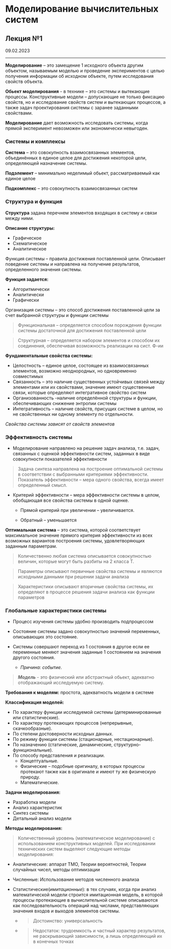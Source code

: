 # Моделирование вычислительных систем
## Лекция №1
09.02.2023

---

**Моделирование** – это замещение 1 исходного объекта другим объектом, называемым моделью и проведение экспериментов с целью получения информации об исходном объекте, путем исследования свойств объекта.

**Обьект моделирования** - в технике – это системы и вытекающие процессы.
Конструктивные модели – допускающие не только фиксацию свойств, но и исследование свойств систем и вытекающих процессов, а также задач проектирования системы с заранее заданными свойствами. 

**Моделирование** дает возможность исследовать системы, когда прямой эксперимент невозможен или экономически невыгоден.

### **Системы и комплексы**

**Система** – это совокупность взаимосвязанных элементов, объединённых в единое целое для достижения некоторой цели, определяющей назначение системы.

**Подэлемент** – минимально неделимый обьект, рассматриваемый как единое целое

**Подкомплекс** – это совокупность взаимосвязанных систем

### **Структура и функция**
**Структура** задана перечнем элементов входящих в систему и связи между ними.

**Описание структуры:**
* Графическое
* Схематическое
* Аналитическое

Функция системы – правила достижения поставленной цели. Описывает поведение системы и направлена на получение результатов, определенного значения системы.

**Функция задается:**
* Алгоритмически
* Аналитически
* Графически


Организация системы – это способ достижения поставленной цели за счет выбранной структуры и функции системы

> Функциональная – определяется способом порождения функции системы достаточной для достижения поставленной цели

> Структурная – определяется набором элементов и способом их соединения, обеспечивая возможность реализации на сист. Ф-ии

**Фундаментальные свойства системы:**
* Целостность – единое целое, состоящее из взаимосвязанных элементов, возможно неоднородных, но одновременно совместимых
* Связанность – это наличие существенных устойчивых связей между элементами или их свойствами, значение имеют существенные связи, которые определяют интегративное свойство систем
* Организованность -наличие определённой структуры и функции, обеспечивающих снижение энтропии системы
* Интегративность – наличие свойств, присущих системе в целом, но не свойственных ни одному элементу по отдельности.

*Свойства системы зависят от свойств элементов*

### Эффективность системы
- Моделирование направлено на решение задач анализа, т.е. задач, связанных с оценкой эффективности систем, заданных в виде совокупности показателей эффективности

> Задача синтеза направлена на построение оптимальной системы в соответствии с выбранными критериями эффективности.
Показатель эффективности – мера одного свойства, всегда имеет определенный смысл.

* Критерий эффективности – мера эффективности системы в целом, обобщающая все свойства системы в одной оценке.

    * Прямой критерий при увеличении – увеличивается.

    * Обратный – уменьшается

**Оптимальная система** – это система, которой соответствует максимальное значение прямого критерия эффективности из всех возможных вариантов построения системы, удовлетворяющих заданным параметрам.

> Количественно любая система описывается совокупностью величин, которые могут быть разбиты на 2 класса Т.

> Параметры описывают первичные свойства системы и являются исходными данными при решении задачи анализа

>Характеристики описывают вторичные свойства системы, их определяют в процессе решения задачи анализа как функции параметров

### Глобальные характеристики системы

* Процесс изучения системы удобно производить подпроцессом

* Состояние системы задано совокупностью значений переменных, описывающих это состояние.

 * Системы совершают переход из 1 состояния в другое если ее переменные меняют значения заданные 1 состоянием на значения другого состояния.

    * *Причина: событие.*

> ***Модель*** - это физический или абстрактный обьект, адекватно отображающий исследуемую систему.

**Требования к моделям:** простота, адекватность модели в системе

**Классификация моделей:**

- По характеру функции исследуемой системы (детерминированные или статистические).
- По характеру протекающих процессов (непрерывные, скачкообразные).
- По степени достоверности исходных данных.
- По режиму функции системы (стационарные, нестационарные).
- По назначению (статические, динамические, структурно-функциональные).
- По способу представления и реализации. 
    * Концептуальные.
    * Физические – подобные оригиналу, в которых процессы протекают также как в оригинале и имеют ту же физическую природу.
    * Математические. 

**Задачи моделирования:**
- Разработка модели
- Анализ характеристик
- Синтез системы
- Детальный анализ модели

**Методы моделирования:**
> Количественный уровень (математическое моделирование) с использованием конструктивных моделей. При исследовании технических систем выделяют следующие методы моделирования:


- Аналитические: аппарат ТМО, Теории вероятностей, Теории случайных чисел, методы оптимизации
- Численные: Использование методов численного анализа

- Статистические(*имитационные*): в тех случаях, когда при анализ математической модели строится имитационная модель, в которой процессы протекающие в вычислительной системе описываются как последовательность операций над числами, представляющих значения входов и выходов элементов системы.
    - >Достоинство: универсальность

    - >Недостаток: трудоемкость и частный характер результатов, не раскрывающий зависимости, а лишь определяющий их в конечных точках

